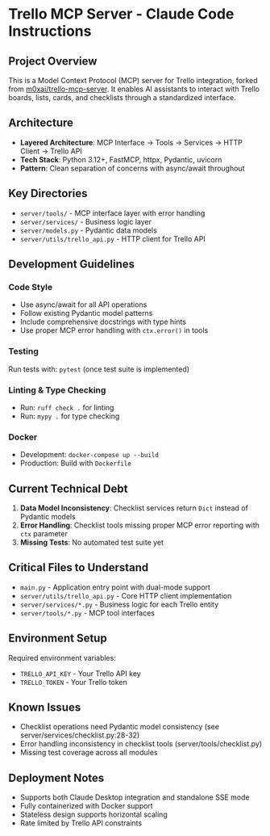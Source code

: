 # Trello MCP Server - Claude Code Instructions

## Project Overview
This is a Model Context Protocol (MCP) server for Trello integration, forked from [m0xai/trello-mcp-server](https://github.com/m0xai/trello-mcp-server). It enables AI assistants to interact with Trello boards, lists, cards, and checklists through a standardized interface.

## Architecture
- **Layered Architecture**: MCP Interface → Tools → Services → HTTP Client → Trello API
- **Tech Stack**: Python 3.12+, FastMCP, httpx, Pydantic, uvicorn
- **Pattern**: Clean separation of concerns with async/await throughout

## Key Directories
- `server/tools/` - MCP interface layer with error handling
- `server/services/` - Business logic layer
- `server/models.py` - Pydantic data models
- `server/utils/trello_api.py` - HTTP client for Trello API

## Development Guidelines

### Code Style
- Use async/await for all API operations
- Follow existing Pydantic model patterns
- Include comprehensive docstrings with type hints
- Use proper MCP error handling with `ctx.error()` in tools

### Testing
Run tests with: `pytest` (once test suite is implemented)

### Linting & Type Checking
- Run: `ruff check .` for linting
- Run: `mypy .` for type checking

### Docker
- Development: `docker-compose up --build`
- Production: Build with `Dockerfile`

## Current Technical Debt
1. **Data Model Inconsistency**: Checklist services return `Dict` instead of Pydantic models
2. **Error Handling**: Checklist tools missing proper MCP error reporting with `ctx` parameter
3. **Missing Tests**: No automated test suite yet

## Critical Files to Understand
- `main.py` - Application entry point with dual-mode support
- `server/utils/trello_api.py` - Core HTTP client implementation
- `server/services/*.py` - Business logic for each Trello entity
- `server/tools/*.py` - MCP tool interfaces

## Environment Setup
Required environment variables:
- `TRELLO_API_KEY` - Your Trello API key
- `TRELLO_TOKEN` - Your Trello token

## Known Issues
- Checklist operations need Pydantic model consistency (see server/services/checklist.py:28-32)
- Error handling inconsistency in checklist tools (server/tools/checklist.py)
- Missing test coverage across all modules

## Deployment Notes
- Supports both Claude Desktop integration and standalone SSE mode
- Fully containerized with Docker support
- Stateless design supports horizontal scaling
- Rate limited by Trello API constraints
